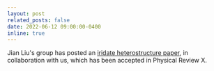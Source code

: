 ```yaml
---
layout: post
related_posts: false
date: 2022-06-12 09:00:00-0400
inline: true
---
```


Jian Liu's group has posted an [iridate heterostructure paper](/publications/#Yang2022quasi), in collaboration with us, which has been accepted in Physical Review X.
